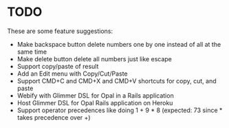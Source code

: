 # TODO

These are some feature suggestions:

- Make backspace button delete numbers one by one instead of all at the same time
- Make delete button delete all numbers just like escape
- Support copy/paste of result
- Add an Edit menu with Copy/Cut/Paste
- Support CMD+C and CMD+X and CMD+V shortcuts for copy, cut, and paste
- Webify with Glimmer DSL for Opal in a Rails application
- Host Glimmer DSL for Opal Rails application on Heroku
- Support operator precedences like doing 1 + 9 * 8 (expected: 73 since * takes precedence over +)
